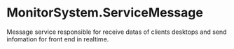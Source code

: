 # MonitorSystem.ServiceMessage
Message service responsible for receive datas of clients desktops and send infomation for front end in realtime.
